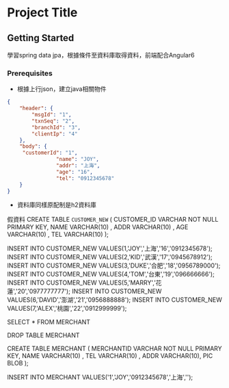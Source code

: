 # Project Title

## Getting Started

學習spring data jpa，根據條件至資料庫取得資料，前端配合Angular6

### Prerequisites

* 根據上行json，建立java相關物件

```json
{
    "header": {
        "msgId": "1",
        "txnSeq": "2",
        "branchId": "3",
        "clientIp": "4"
    },
    "body": {
     "customerId": "1",
                "name": "JOY",
                "addr": "上海",
                "age": "16",
                "tel": "0912345678"
    }
}
```

* 資料庫同樣原配制是h2資料庫

假資料
CREATE TABLE `CUSTOMER_NEW` (
  CUSTOMER_ID VARCHAR NOT NULL PRIMARY KEY,
  NAME VARCHAR(10) ,
  ADDR  VARCHAR(10) ,
  AGE VARCHAR(10) ,
  TEL VARCHAR(10)
);

INSERT INTO CUSTOMER_NEW VALUES(1,'JOY','上海','16','0912345678');
INSERT INTO CUSTOMER_NEW VALUES(2,'KID','武漢','17','0945678912');
INSERT INTO CUSTOMER_NEW VALUES(3,'DUKE','合肥','18','0956789000');
INSERT INTO CUSTOMER_NEW VALUES(4,'TOM','台東','19','096666666');
INSERT INTO CUSTOMER_NEW VALUES(5,'MARRY','花蓮','20','0977777777');
INSERT INTO CUSTOMER_NEW VALUES(6,'DAVID','澎湖','21','0956888888');
INSERT INTO CUSTOMER_NEW VALUES(7,'ALEX','桃園','22','0912999999');



SELECT * FROM MERCHANT 

DROP TABLE MERCHANT 

CREATE TABLE MERCHANT (
  MERCHANTID  VARCHAR NOT NULL PRIMARY KEY,
  NAME VARCHAR(10) ,
  TEL VARCHAR(10) ,
  ADDR VARCHAR(10),
  PIC  BLOB
);

INSERT INTO MERCHANT VALUES('1','JOY','0912345678','上海','');

